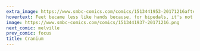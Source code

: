 ```yaml
---
extra_image: https://www.smbc-comics.com/comics/1513441953-20171216after.png
hovertext: Feet became less like hands because, for bipedals, it's not useful to give someone the finger with them.
image: https://www.smbc-comics.com/comics/1513441937-20171216.png
next_comic: melville
prev_comic: focus
title: Cranium
---
```


